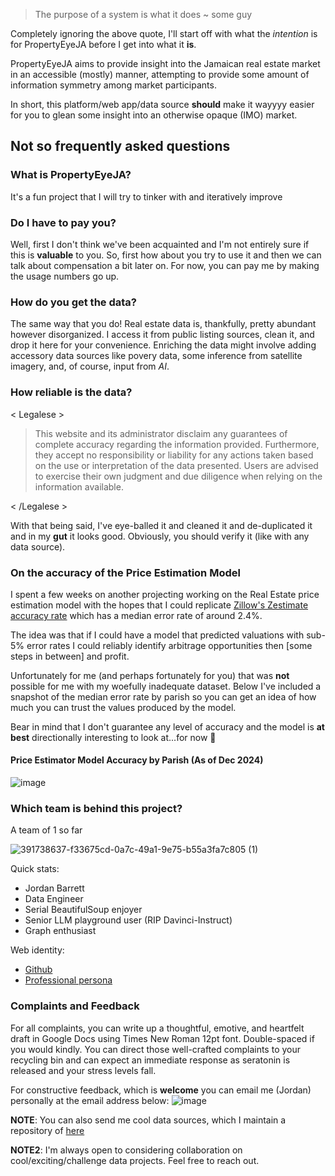 > The purpose of a system is what it does
> ~ some guy

Completely ignoring the above quote, I'll start off with what the _intention_ is for PropertyEyeJA before I get into what it **is**.

PropertyEyeJA aims to provide insight into the Jamaican real estate market in an accessible (mostly) manner, attempting to provide some amount of information symmetry among market participants.

In short, this platform/web app/data source **should** make it wayyyy easier for you to glean some insight into an otherwise opaque (IMO) market. 


## Not so frequently asked questions

### What is PropertyEyeJA?
It's a fun project that I will try to tinker with and iteratively improve

### Do I have to pay you?
Well, first I don't think we've been acquainted and I'm not entirely sure if this is **valuable** to you. So, first how about you try to use it and then we can talk about compensation a bit later on. For now, you can pay me by making the usage numbers go up.

### How do you get the data?
The same way that you do! Real estate data is, thankfully, pretty abundant however disorganized. I access it from public listing sources, clean it, and drop it here for your convenience.
Enriching the data might involve adding accessory data sources like povery data, some inference from satellite imagery, and, of course, input from _AI_. 

### How reliable is the data?

< Legalese >

> This website and its administrator disclaim any guarantees of complete accuracy regarding the information provided.
> Furthermore, they accept no responsibility or liability for any actions taken based on the use or interpretation of the data presented.
> Users are advised to exercise their own judgment and due diligence when relying on the information available.

< /Legalese >



With that being said, I've eye-balled it and cleaned it and de-duplicated it and in my **gut** it looks good. Obviously, you should verify it (like with any data source).

### On the accuracy of the Price Estimation Model
I spent a few weeks on another projecting working on the Real Estate price estimation model with the hopes that I could replicate [Zillow's Zestimate accuracy rate](https://www.zillow.com/z/zestimate/) which has a median error rate of around 2.4%. 

The idea was that if I could have a model that predicted valuations with sub-5% error rates I could reliably identify arbitrage opportunities then [some steps in between] and profit.

Unfortunately for me (and perhaps fortunately for you) that was **not** possible for me with my woefully inadequate dataset. Below I've included a snapshot of the median error rate by parish so you can get an idea of how much you can trust the values produced by the model.

Bear in mind that I don't guarantee any level of accuracy and the model is **at best** directionally interesting to look at...for now 🤞

#### Price Estimator Model Accuracy by Parish (As of Dec 2024)

![image](https://github.com/user-attachments/assets/c751e0a5-45cd-495f-aab8-3d9de956d0bc)



### Which team is behind this project?

A team of 1 so far

![391738637-f33675cd-0a7c-49a1-9e75-b55a3fa7c805 (1)](https://github.com/user-attachments/assets/1bf03807-ed9e-4685-a721-21e465c55124)


Quick stats:
* Jordan Barrett
* Data Engineer
* Serial BeautifulSoup enjoyer
* Senior LLM playground user (RIP Davinci-Instruct)
* Graph enthusiast

Web identity:
- [Github](https://github.com/jordan-barrett-jm/)
- [Professional persona](https://www.linkedin.com/in/jordan-barrett-jm/)


### Complaints and Feedback

For all complaints, you can write up a thoughtful, emotive, and heartfelt draft in Google Docs using Times New Roman 12pt font. Double-spaced if you would kindly. You can direct those well-crafted complaints to your recycling bin and can expect an immediate response as seratonin is released and your stress levels fall.

For constructive feedback, which is **welcome** you can email me (Jordan) personally at the email address below:
![image](https://github.com/user-attachments/assets/9aec2850-cd7e-43db-ab43-3f630608f95e)

**NOTE**: You can also send me cool data sources, which I maintain a repository of [here](https://docs.google.com/document/d/e/2PACX-1vTNApip1F4QHeQY3z_1oN5pyCoOZ1K091lt_Rvm0nue1XdAgq6xd81PckYUSbSFePI1x5KvQ_i_s24S/pub)

**NOTE2**: I'm always open to considering collaboration on cool/exciting/challenge data projects. Feel free to reach out.



